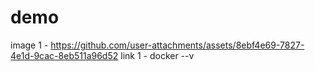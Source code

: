 # demo
image 1 - https://github.com/user-attachments/assets/8ebf4e69-7827-4e1d-9cac-8eb511a96d52
link 1 - docker --v

